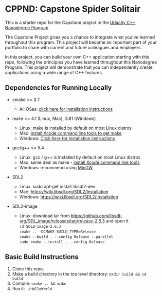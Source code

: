 # CPPND: Capstone Spider Solitair

This is a starter repo for the Capstone project in the [Udacity C++ Nanodegree Program](https://www.udacity.com/course/c-plus-plus-nanodegree--nd213).

The Capstone Project gives you a chance to integrate what you've learned throughout this program. This project will become an important part of your portfolio to share with current and future colleagues and employers.

In this project, you can build your own C++ application starting with this repo, following the principles you have learned throughout this Nanodegree Program. This project will demonstrate that you can independently create applications using a wide range of C++ features.

## Dependencies for Running Locally
* cmake >= 3.7
  * All OSes: [click here for installation instructions](https://cmake.org/install/)
* make >= 4.1 (Linux, Mac), 3.81 (Windows)
  * Linux: make is installed by default on most Linux distros
  * Mac: [install Xcode command line tools to get make](https://developer.apple.com/xcode/features/)
  * Windows: [Click here for installation instructions](http://gnuwin32.sourceforge.net/packages/make.htm)
* gcc/g++ >= 5.4
  * Linux: gcc / g++ is installed by default on most Linux distros
  * Mac: same deal as make - [install Xcode command line tools](https://developer.apple.com/xcode/features/)
  * Windows: recommend using [MinGW](http://www.mingw.org/)
* SDL2
  * Linux: sudo apt-get install libsdl2-dev
  * Mac: https://wiki.libsdl.org/SDL2/Installation
  * Windows: https://wiki.libsdl.org/SDL2/Installation

* SDL2-image
  * Linux: 
    download tar from https://github.com/libsdl-org/SDL_image/releases/tag/release-2.6.3 and open it\
    `cd SDL2-image-2.6.3`\
    `cmake .. -DCMAKE_BUILD_TYPE=Release`\
    `cmake --build . --config Release --parallel`\
    `sudo cmake --install . --config Release`
     
  
## Basic Build Instructions

1. Clone this repo.
2. Make a build directory in the top level directory: `mkdir build && cd build`
3. Compile: `cmake .. && make`
4. Run it: `./HelloWorld`.
